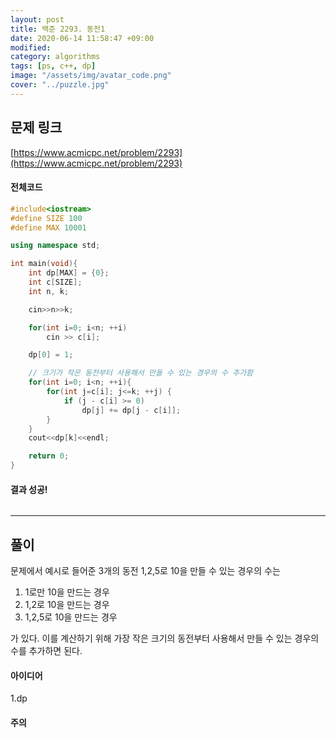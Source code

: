 ```yaml
---
layout: post
title: 백준 2293. 동전1
date: 2020-06-14 11:58:47 +09:00
modified: 
category: algorithms
tags: [ps, c++, dp]
image: "/assets/img/avatar_code.png"
cover: "../puzzle.jpg"
---
```


## 문제 링크<br>
 [https://www.acmicpc.net/problem/2293](https://www.acmicpc.net/problem/2293)<br>

#### 전체코드<br>
```cpp
#include<iostream>
#define SIZE 100
#define MAX 10001

using namespace std;

int main(void){
    int dp[MAX] = {0};
    int c[SIZE];
    int n, k;

    cin>>n>>k;

    for(int i=0; i<n; ++i)
        cin >> c[i];

    dp[0] = 1;

    // 크기가 작은 동전부터 사용해서 만들 수 있는 경우의 수 추가함
    for(int i=0; i<n; ++i){
        for(int j=c[i]; j<=k; ++j) {
            if (j - c[i] >= 0)
                dp[j] += dp[j - c[i]];
        }
    }
    cout<<dp[k]<<endl;

    return 0;
}
```

#### 결과 성공!<br>
![]()

---

## 풀이<br>
문제에서 예시로 들어준 3개의 동전 1,2,5로 10을 만들 수 있는 경우의 수는  

1. 1로만 10을 만드는 경우  
2. 1,2로 10을 만드는 경우  
3. 1,2,5로 10을 만드는 경우

가 있다. 이를 계산하기 위해 가장 작은 크기의 동전부터 사용해서 만들 수 있는 경우의 수를 추가하면 된다. 


#### 아이디어 <br>
1.dp<br>

#### 주의 <br> 
